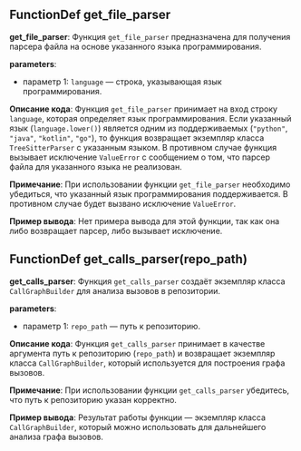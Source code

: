 ## FunctionDef get_file_parser
**get_file_parser**: Функция `get_file_parser` предназначена для получения парсера файла на основе указанного языка программирования.

**parameters**:
* параметр 1: `language` — строка, указывающая язык программирования.

**Описание кода**:
Функция `get_file_parser` принимает на вход строку `language`, которая определяет язык программирования. Если указанный язык (`language.lower()`) является одним из поддерживаемых (`"python"`, `"java"`, `"kotlin"`, `"go"`), то функция возвращает экземпляр класса `TreeSitterParser` с указанным языком. В противном случае функция вызывает исключение `ValueError` с сообщением о том, что парсер файла для указанного языка не реализован.

**Примечание**:
При использовании функции `get_file_parser` необходимо убедиться, что указанный язык программирования поддерживается. В противном случае будет вызвано исключение `ValueError`.

**Пример вывода**:
Нет примера вывода для этой функции, так как она либо возвращает парсер, либо вызывает исключение.
## FunctionDef get_calls_parser(repo_path)
**get_calls_parser**: Функция `get_calls_parser` создаёт экземпляр класса `CallGraphBuilder` для анализа вызовов в репозитории.

**parameters**:
- параметр 1: `repo_path` — путь к репозиторию.

**Описание кода**: Функция `get_calls_parser` принимает в качестве аргумента путь к репозиторию (`repo_path`) и возвращает экземпляр класса `CallGraphBuilder`, который используется для построения графа вызовов.

**Примечание**: При использовании функции `get_calls_parser` убедитесь, что путь к репозиторию указан корректно.

**Пример вывода**: Результат работы функции — экземпляр класса `CallGraphBuilder`, который можно использовать для дальнейшего анализа графа вызовов.
